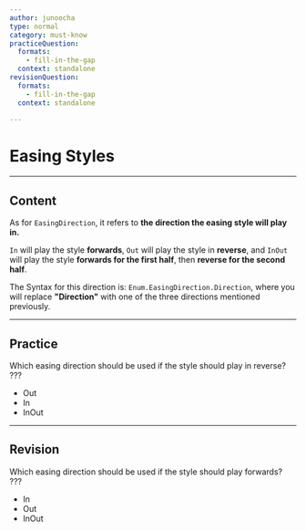 ```yaml
---
author: junoocha
type: normal
category: must-know
practiceQuestion:
  formats:
    - fill-in-the-gap
  context: standalone
revisionQuestion:
  formats:
    - fill-in-the-gap
  context: standalone

---
```


# Easing Styles
---

## Content

As for `EasingDirection`, it refers to **the direction the easing style will play in.**

`In` will play the style **forwards**, `Out` will play the style in **reverse**, and `InOut` will play the style **forwards for the first half**, then **reverse for the second half**.

The Syntax for this direction is: `Enum.EasingDirection.Direction`, where you will replace **"Direction"** with one of the three directions mentioned previously.

---

## Practice

Which easing direction should be used if the style should play in reverse? ???

- Out
- In
- InOut

---

## Revision

Which easing direction should be used if the style should play forwards? ???

- In
- Out
- InOut